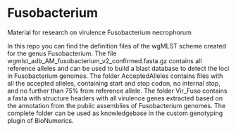 # Fusobacterium
Material for research on virulence Fusobacterium necrophorum

In this repo you can find the definition files of the wgMLST scheme created for the genus Fusobacterium. The file wgmlst_adb_AM_fusobacterium_v2_confirmed.fasta.gz contains all reference alleles and can be used to build a blast database to detect the loci in Fusobacterium genomes.
The folder AcceptedAlleles contains files with all the accepted alleles, containing start and stop codon, no internal stop, and no further than 75% from reference allele.
The folder Vir_Fuso contains a fasta with structure headers with all virulence genes extracted based on the annotation from the public assemblies of Fusobacterium genomes. The complete folder can be used as knowledgebase in the custom genotyping plugin of BioNumerics.

